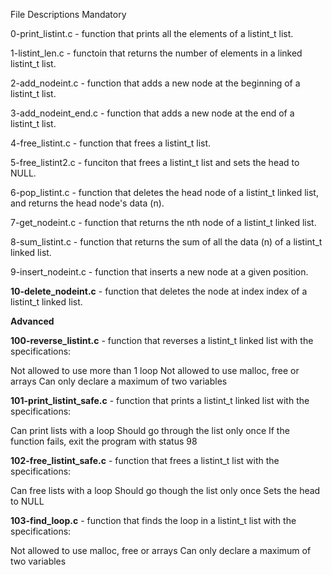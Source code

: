 File Descriptions
Mandatory

0-print_listint.c - function that prints all the elements of a listint_t list.

1-listint_len.c - functoin that returns the number of elements in a linked listint_t list.

2-add_nodeint.c - function that adds a new node at the beginning of a listint_t list.

3-add_nodeint_end.c - function that adds a new node at the end of a listint_t list.

4-free_listint.c - function that frees a listint_t list.

5-free_listint2.c - funciton that frees a listint_t list and sets the head to NULL.

6-pop_listint.c - function that deletes the head node of a listint_t linked list, and returns the head node's data (n).

7-get_nodeint.c - function that returns the nth node of a listint_t linked list.

8-sum_listint.c - function that returns the sum of all the data (n) of a listint_t linked list.

9-insert_nodeint.c - function that inserts a new node at a given position.

**10-delete_nodeint.c** - function that deletes the node at index index of a listint_t linked list.

**Advanced**

**100-reverse_listint.c** - function that reverses a listint_t linked list with the specifications:

Not allowed to use more than 1 loop
Not allowed to use malloc, free or arrays
Can only declare a maximum of two variables

**101-print_listint_safe.c** - function that prints a listint_t linked list with the specifications:

Can print lists with a loop
Should go through the list only once
If the function fails, exit the program with status 98

**102-free_listint_safe.c** - function that frees a listint_t list with the specifications:

Can free lists with a loop
Should go though the list only once
Sets the head to NULL

**103-find_loop.c** - function that finds the loop in a listint_t list with the specifications:

Not allowed to use malloc, free or arrays
Can only declare a maximum of two variables
